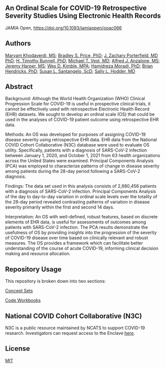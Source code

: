 ## An Ordinal Scale for COVID-19 Retrospective Severity Studies Using Electronic Health Records
JAMIA Open, https://doi.org/10.1093/jamiaopen/ooac066

## Authors
[Maryam Khodaverdi, MS](https://directory.hsc.wvu.edu/Profile/61365); [Bradley S. Price, PhD](https://business.wvu.edu/faculty-and-staff/directory/profile?pid=273); [J. Zachary Porterfield, MD PhD](https://med.uky.edu/users/jpo284); [H. Timothy Bunnell, PhD](https://www.nemoursresearch.org/snap/user/5); [Michael T. Vest, MD](https://doctors.christianacare.org/provider/Michael+T.+Vest/844978); [Alfred J. Anzalone, MS](https://www.unmc.edu/bmi/current-students/student-bios/anzalone-jerrod-bio.html); [Jeremy Harper, MS](https://owlhealthworks.com/); [Wes D. Kimble, MPA](https://directory.hsc.wvu.edu/Profile/39623); [Hamidreza Moradi, PhD](https://umc.edu/facultyprofile/moradi_hamidreza/); [Brian Hendricks, PhD](https://directory.hsc.wvu.edu/Profile/52462); [Susan L. Santangelo, ScD](https://mmcri.org/?page_id=9111); [Sally L. Hodder, MD](https://directory.hsc.wvu.edu/Profile/41751)

## Abstract
Background: Although the World Health Organization (WHO) Clinical Progression Scale for COVID-19 is useful in prospective clinical trials, it cannot be effectively used with retrospective Electronic Health Record (EHR) datasets. We sought to develop an ordinal scale (OS) that could be used in the analyses of COVID-19 patient outcome using retrospective EHR data.

Methods: An OS was developed for purposes of assigning COVID-19 disease severity using retrospective EHR data. EHR data from the National COVID Cohort Collaborative (N3C) database were used to evaluate OS utility. Specifically, patients with a diagnosis of SARS-CoV-2 infection between January 1, 2020, and October 1, 2021 from 63 health organizations across the United States were examined. Principal Components Analysis (PCA) was employed to characterize patterns of change in disease severity among patients during the 28-day period following a SARS-CoV-2 diagnosis.

Findings: The data set used in this analysis consists of 2,880,456 patients with a diagnosis of SARS-CoV-2 infection. Principal Components Analysis of the day to day-to-day variation in ordinal scale levels over the totality of the 28-day period revealed contrasting patterns of variation in disease severity primarily within the first and second 14 days.

Interpretation: An OS with well-defined, robust features, based on discrete elements of EHR data, is useful for assessments of outcomes among patients with SARS-CoV-2 infection. The PCA results demonstrate the usefulness of OS by providing insights into the progression of the severity of COVID-19 disease over time based on clinically relevant and robust measures. The OS provides a framework which can facilitate better understanding of the course of acute COVID-19, informing clinical decision making and resource allocation.


## Repository Usage
This repository is broken down into two sections: 

[Concept Sets](https://github.com/National-COVID-Cohort-Collaborative/CS-Rural-Health/tree/main/ordinal-scale-EHR/concept-sets)

[Code Workbooks](https://github.com/National-COVID-Cohort-Collaborative/CS-Rural-Health/tree/main/ordinal-scale-EHR/code_workbook)

## National COVID Cohort Collaborative (N3C)
N3C is a public resource maintained by NCATS to support COVID-19 research. Investigators can request access to the Enclave [here](https://ncats.nih.gov/n3c/about/applying-for-access).


## License
[MIT](https://choosealicense.com/licenses/mit/)
